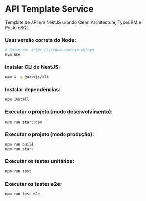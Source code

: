 # API Template Service

Template de API em NestJS usando Clean Architecture, TypeORM e PostgreSQL.

### Usar versão correta do Node:
```bash
# Baixe em: https://github.com/nvm-sh/nvm
nvm use
```

### Instalar CLI do NestJS:
```bash
npm i -g @nestjs/cli
```

### Instalar dependências:
```bash
npm install
```

### Executar o projeto (modo desenvolvimento):
```bash
npm run start:dev
```

### Executar o projeto (modo produção):
```bash
npm run build
npm run start
```

### Executar os testes unitários:
```bash
npm run test
```

### Executar os testes e2e:
```bash
npm run test:e2e
```
